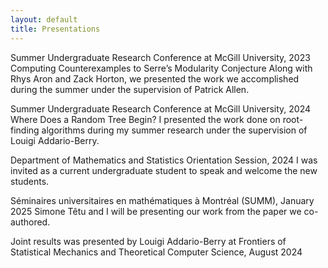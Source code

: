 ```yaml
---
layout: default
title: Presentations
---
```


Summer Undergraduate Research Conference at McGill University, 2023
Computing Counterexamples to Serre’s Modularity Conjecture
Along with Rhys Aron and Zack Horton, we presented the work we accomplished during the summer under the supervision of Patrick Allen.

Summer Undergraduate Research Conference at McGill University, 2024
Where Does a Random Tree Begin?
I presented the work done on root-finding algorithms during my summer research under the supervision of Louigi Addario-Berry.

Department of Mathematics and Statistics Orientation Session, 2024
I was invited as a current undergraduate student to speak and welcome the new students.

Séminaires universitaires en mathématiques à Montréal (SUMM), January 2025
Simone Têtu and I will be presenting our work from the paper we co-authored.

Joint results was presented by Louigi Addario-Berry at Frontiers of Statistical Mechanics and Theoretical Computer Science, August 2024
